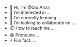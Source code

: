 - 👋 Hi, I’m @QiqiAhza
- 👀 I’m interested in ...
- 🌱 I’m currently learning ...
- 💞️ I’m looking to collaborate on ...
- 📫 How to reach me ...
- 😄 Pronouns: ...
- ⚡ Fun fact: ...

<!---
QiqiAhza/QiqiAhza is a ✨ special ✨ repository because its `README.md` (this file) appears on your GitHub profile.
You can click the Preview link to take a look at your changes.
--->

